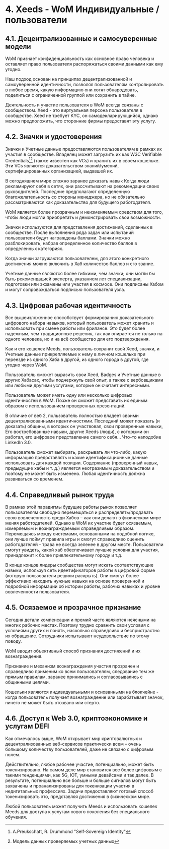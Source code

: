 # 4. Xeeds - WoM Индивидуальные / пользователи

## 4.1. Децентрализованные и самосуверенные модели

WoM признает конфиденциальность как основное право человека и оставляет право пользователя распоряжаться своими данными как ему угодно.

Наш подход основан на принципах децентрализованной и самоуверенной идентичности, позволяя пользователям контролировать в любое время, какую информацию они хотят обнародовать, поделиться с ограниченной группой или сохранить в тайне.

Деятельность и участие пользователя в WoM всегда связаны с сообществом. Xeed - это виртуальная персона пользователя в сообществе. Xeed не требует KYC, он самодекларирующийся, однако можно предположить, что сторонние фирмы предоставят эту услугу.

## 4.2. Значки и удостоверения

Значки и Учетные данные предоставляются пользователям в рамках их участия в сообществе. Владелец может загрузить их как W3C Verifiable Credentials[^7][^8] (также известен как VCs) и хранить их в своем кошельке. Эти VCs являются доказательством знаний/умений, сертифицированных организацией, выдавшей их.

В сегодняшнем мире сложно заранее доказать навык Когда люди рекламируют себя в сетях, они рассчитывают на рекомендации своих руководителей.  Последние предполагают определенную благожелательность со стороны менеджера, но не обязательно рассматриваются как доказательство для будущего работодателя.

WoM является более прозрачным и неизменяемым средством для того, чтобы люди могли приобретать и демонстрировать свои возможности.

Значки используются для представления достижений, сделанных в сообществе. После выполнения ряда задач или испытаний пользователи будут награждены баллами.  Значки можно разблокировать, набрав определенное количество баллов в определенных категориях.

Когда значки загружаются пользователем, для этого конкретного достижения можно включить в Хаб количество баллов и его звание.

Учетные данные являются более гибкими, чем значки; они могли бы быть рекомендацией эксперта, указанием лет специализации, подготовки или экзамены или участия в космосе. Они подписаны Хабом и могут сопровождаться подписью пользователя узла.

## 4.3. Цифровая рабочая идентичность

Все вышеизложенное способствует формированию доказательного цифрового набора навыков, который пользователь может хранить и использовать при смене работы или фрилансе.  Это будет более надежным, чем традиционные решения, так как опирается не только на одного человека, но и на всё сообщество для его подтверждения.

Как и его кошелек Meeds, пользователь сохранит свой Xeed, значки, и Учетные данные прикрепляемые к нему в личном кошельке при переезде из одного Хаба в другой, из одного города в другой, где угодно через WoM.

Пользователь сможет выразить свои Xeed, Badges и Учетные данные в других Хабасах, чтобы подчеркнуть свой опыт, а также с вербовщиками или любыми другими услугами, которые он считает интересными.

Пользователь может иметь одну или несколько цифровых идентичностей в WoM. Позже он сможет представить их единым образом с использованием проверенных презентаций.

В отличие от веб 2, пользователь полностью владеет своими децентрализованными идентичностями. Последний может показать (и доказать) общины, в которых он участвовал, свои проверенные навыки, Его востребованные навыки, другие Xeeds (люди), с которыми он работал, его цифровое представление самого себя... Что-то наподобие LinkedIn 3.0.

Пользователь сможет выбирать, раскрывать ли что-либо, какую информацию предоставлять и какие идентификационные данные использовать для каждой позиции.  Содержание (проверенный навык, предыдущие хабы и т. д.) является неотразимым доказательством и поэтому не может быть изменено. Любая идентичность должна развиваться со временем.

## 4.4. Справедливый рынок труда

В рамках этой парадигмы будущие работы рынок позволяет пользователям свободно перемещаться и распределять/продавать свою вовлеченность среди Хабов – как они делают в физическом мире меняя работодателей. Однако в WoM их участие будет осязаемым, измеряемым и вознаграждаемым справедливым образом. Перемещаясь между системами, основанными на подобной логике, они лучше поймут правила игры и смогут справедливо оценить работодателей - трава не всегда зеленее в другом месте. Пользователи смогут увидеть, какой хаб обеспечивает лучшие условия для участия, принадлежит к более привлекательному городу и т.д.

В конце концов лидеры сообщества могут искать соответствующие навыки, используя сеть идентификаторов работы в цифровой форме (которую пользователи решили раскрыть). Они смогут более эффективно находить нужные навыки на основе проверенной и подробной информации об истории работы, рабочих навыках и уровне вовлеченности пользователя.

## 4.5. Осязаемое и прозрачное признание

Сегодня детали компенсации и премий часто являются неясными на многих рабочих местах. Поэтому трудно сравнить свои условия с условиями других и понять, насколько справедливо и беспристрастно их обращение. Сотрудники испытывают неудовольствие по этому поводу.

WoM вводит объективный способ признания достижений и их вознаграждения.

Признание и механизм вознаграждения участия прозрачен и справедливо применим ко всем пользователям, следование тем же прямым правилам, заранее принимались и согласовывались с общинными целями.

Кошельки являются индивидуальными и основанными на блокчейне - когда пользователь получает вознаграждение или зарабатывает значок, ничего не может быть отозвано или стерто.

## 4.6. Доступ к Web 3.0, криптоэкономике и услугам DEFI

Как отмечалось выше, WoM открывает мир криптовалютных и децентрализованных веб-сервисов практически всем – очень большому количеству пользователей, даже не связано с цифровым полем.

Действительно, любое рабочее участие, потенциально, может быть токенизировано.  На самом деле мир становится все более цифровым с такими тенденциями, как 5G, IOT, умными девайсами и так далее.  В результате, потенциально все больше и больше сигналов могут быть захвачены и проанализированы для токенизации участия в недигитальных профессиях. Задачи предоставляют готовый способ токенизировать это, представляя достижения в физическом мире.

Любой пользователь может получить Meeds и использовать кошелек Meeds для доступа к услугам нового поколения без специального обучения.

[^7]: A.Preukschatt, R. Drummond "Self-Sovereign Identity"
[^8]: Модель данных проверяемых учетных данных
